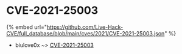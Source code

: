 # CVE-2021-25003
{% embed url="https://github.com/Live-Hack-CVE/full_database/blob/main/cves/2021/CVE-2021-25003.json" %}

* biulove0x ~> [CVE-2021-25003](https://www.alice-snow.ru/2021/database/cve-2021-25003/cve-2021-25003-biulove0x)